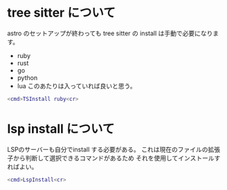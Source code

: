 # tree sitter について
astro のセットアップが終わっても tree sitter の install は手動で必要になります。
- ruby
- rust
- go
- python
- lua
このあたりは入っていれば良いと思う。

```lua
<cmd>TSInstall ruby<cr>
```

# lsp install について
LSPのサーバーも自分でinstall する必要がある。
これは現在のファイルの拡張子から判断して選択できるコマンドがあるため
それを使用してインストールすればよい。
```lua
<cmd>LspInstall<cr>
```
